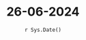 ---
title : "26-06-2024"
date :  "`r Sys.Date()`" 
weight : 1 
chapter : false
pre : " <b>  </b> "
---